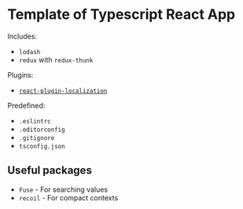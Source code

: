 # Template of Typescript React App

Includes:

- `lodash`
- `redux` with `redux-thunk`

Plugins:

- [`react-plugin-localization`](FrameMuse/react-plugin-localization)

Predefined:

- `.eslintrc`
- `.editorconfig`
- `.gitignore`
- `tsconfig.json`

## Useful packages

- `Fuse` - For searching values
- `recoil` - For compact contexts
